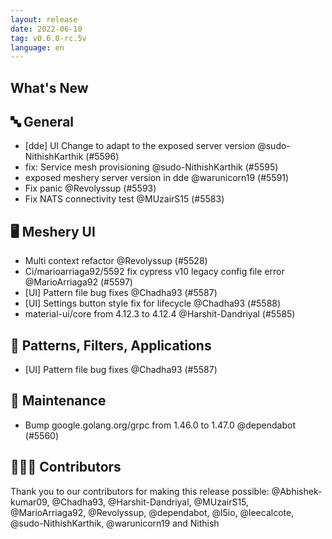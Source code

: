 ```yaml
---
layout: release
date: 2022-06-10
tag: v0.6.0-rc.5v
language: en
---
```


## What's New

## 🔤 General

- [dde] UI Change to adapt to the exposed server version @sudo-NithishKarthik (#5596)
- fix: Service mesh provisioning @sudo-NithishKarthik (#5595)
- exposed meshery server version in dde @warunicorn19 (#5591)
- Fix panic @Revolyssup (#5593)
- Fix NATS connectivity test @MUzairS15 (#5583)

## 🖥 Meshery UI

- Multi context refactor @Revolyssup (#5528)
- Ci/marioarriaga92/5592 fix cypress v10 legacy config file error @MarioArriaga92 (#5597)
- [UI] Pattern file bug fixes @Chadha93 (#5587)
- [UI] Settings button style fix for lifecycle @Chadha93 (#5588)
- material-ui/core from 4.12.3 to 4.12.4 @Harshit-Dandriyal (#5585)

## 🔋 Patterns, Filters, Applications

- [UI] Pattern file bug fixes @Chadha93 (#5587)

## 🧰 Maintenance

- Bump google.golang.org/grpc from 1.46.0 to 1.47.0 @dependabot (#5560)

## 👨🏽‍💻 Contributors

Thank you to our contributors for making this release possible:
@Abhishek-kumar09, @Chadha93, @Harshit-Dandriyal, @MUzairS15, @MarioArriaga92, @Revolyssup, @dependabot, @l5io, @leecalcote, @sudo-NithishKarthik, @warunicorn19 and Nithish
